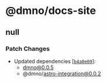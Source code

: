 # @dmno/docs-site

## null

### Patch Changes

- Updated dependencies [[`b4a0e09`](https://github.com/dmno-dev/dmno/commit/b4a0e0992ff8d0fb832e76b5aa70c2630b86fe3a)]:
  - dmno@0.0.5
  - @dmno/astro-integration@0.0.2
